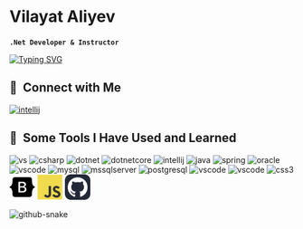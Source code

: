 <h1>Vilayat Aliyev</h1>

**`.Net Developer & Instructor`**

<a href="https://www.linkedin.com/in/vilayataliyev/"><img src="https://readme-typing-svg.herokuapp.com?font=Fira+Code&size=32&pause=1000&color=000000&background=FFFFFF&width=800&height=60&lines=Hello+There+I'm+Vilayat+Aliyev;I'm+Back-End+Developer+And+Instructor" alt="Typing SVG" /></a>

<h2> 🚀 &nbsp;Connect with Me</h2>
<a href="https://www.linkedin.com/in/vilayataliyev/"> <img src="https://cdn.jsdelivr.net/gh/devicons/devicon/icons/linkedin/linkedin-original.svg" alt="intellij" width="45" height="45"/> </a>

<h2> 🚀 &nbsp;Some Tools I Have Used and Learned</h2>
<p align="left">

<img src="https://cdn.jsdelivr.net/gh/devicons/devicon/icons/visualstudio/visualstudio-plain.svg" alt="vs" width="45" height="45"/>
<img src="https://cdn.jsdelivr.net/gh/devicons/devicon/icons/csharp/csharp-original.svg" alt="csharp" width="45" height="45"/>
<img src="https://cdn.jsdelivr.net/gh/devicons/devicon/icons/dot-net/dot-net-original.svg" alt="dotnet" width="45" height="45"/>
<img src="https://cdn.jsdelivr.net/gh/devicons/devicon/icons/dotnetcore/dotnetcore-original.svg" alt="dotnetcore" width="45" height="45"/>

<img src="https://cdn.jsdelivr.net/gh/devicons/devicon/icons/intellij/intellij-original.svg" alt="intellij" width="45" height="45"/>
<img src="https://cdn.jsdelivr.net/gh/devicons/devicon/icons/java/java-original.svg" alt="java" width="45" height="45"/>
<img src="https://cdn.jsdelivr.net/gh/devicons/devicon/icons/spring/spring-original.svg" alt="spring" width="45" height="45"/>

<img src="https://cdn.jsdelivr.net/gh/devicons/devicon/icons/oracle/oracle-original.svg" alt="oracle" width="45" height="45"/>

<img src="https://camo.githubusercontent.com/93b32389bf746009ca2370de7fe06c3b5146f4c99d99df65994f9ced0ba41685/68747470733a2f2f7777772e766563746f726c6f676f2e7a6f6e652f6c6f676f732f676574706f73746d616e2f676574706f73746d616e2d69636f6e2e737667" alt="vscode" width="45" height="45"/> 	
  
<img src="https://cdn.jsdelivr.net/gh/devicons/devicon/icons/mysql/mysql-original.svg" alt="mysql" width="45" height="45"/>
<img src="https://cdn.jsdelivr.net/gh/devicons/devicon/icons/microsoftsqlserver/microsoftsqlserver-plain.svg" alt="mssqlserver" width="45" height="45"/>
<img src="https://cdn.jsdelivr.net/gh/devicons/devicon/icons/postgresql/postgresql-original.svg" alt="postgresql" width="45" height="45"/>
  
<img src="https://cdn.jsdelivr.net/gh/devicons/devicon/icons/vscode/vscode-original.svg" alt="vscode" width="45" height="45"/>
<img src="https://camo.githubusercontent.com/da7acacadecf91d6dc02efcd2be086bb6d78ddff19a1b7a0ab2755a6fda8b1e9/68747470733a2f2f63646e2e6a7364656c6976722e6e65742f67682f64657669636f6e732f64657669636f6e2f69636f6e732f68746d6c352f68746d6c352d6f726967696e616c2e737667" alt="vscode" width="45" height="45"/>

<img src="https://cdn.jsdelivr.net/gh/devicons/devicon/icons/css3/css3-original.svg" alt="css3" width="45" height="45"/>
<img src="https://raw.githubusercontent.com/devicons/devicon/master/icons/bootstrap/bootstrap-plain.svg" alt="bootstrap" width="45" height="45"/>
<img src="https://raw.githubusercontent.com/devicons/devicon/master/icons/javascript/javascript-original.svg" alt="javascript" width="45" height="45"/>

<img src="https://raw.githubusercontent.com/tandpfun/skill-icons/59059d9d1a2c092696dc66e00931cc1181a4ce1f/icons/Github-Dark.svg" alt="javascript" width="45" height="45"/>

</p>


<picture>
  <source media="(prefers-color-scheme: dark)" srcset="https://raw.githubusercontent.com/AliyevVilayat/Svg/50516e7688a7fcd548c437ddafba93fe4535d473/github-user-contribution%20(3).svg?token=A3ZYRKBDL625Y5DAZM7UUUTE2WFWU" />
  <source media="(prefers-color-scheme: light)" srcset="https://raw.githubusercontent.com/AliyevVilayat/Svg/50516e7688a7fcd548c437ddafba93fe4535d473/github-user-contribution%20(2).svg?token=A3ZYRKDIO77JKCBSVD7KFEDE2WFY2" />
  <img alt="github-snake" src="https://raw.githubusercontent.com/AliyevVilayat/Svg/50516e7688a7fcd548c437ddafba93fe4535d473/github-user-contribution%20(2).svg?token=A3ZYRKDIO77JKCBSVD7KFEDE2WFY2" />
</picture>





